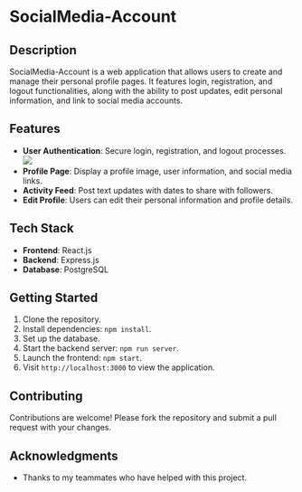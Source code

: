 # SocialMedia-Account

## Description
SocialMedia-Account is a web application that allows users to create and manage their personal profile pages. It features login, registration, and logout functionalities, along with the ability to post updates, edit personal information, and link to social media accounts.

## Features
- **User Authentication**: Secure login, registration, and logout processes.
![](https://github.com/alizayan684/SocialMedia-Account/blob/main/Login.png)
- **Profile Page**: Display a profile image, user information, and social media links.
- **Activity Feed**: Post text updates with dates to share with followers.
- **Edit Profile**: Users can edit their personal information and profile details.

## Tech Stack
- **Frontend**: React.js
- **Backend**: Express.js
- **Database**: PostgreSQL

## Getting Started
1. Clone the repository.
2. Install dependencies: `npm install`.
3. Set up the database.
4. Start the backend server: `npm run server`.
5. Launch the frontend: `npm start`.
6. Visit `http://localhost:3000` to view the application.

## Contributing
Contributions are welcome! Please fork the repository and submit a pull request with your changes.

## Acknowledgments
- Thanks to my teammates who have helped with this project.

